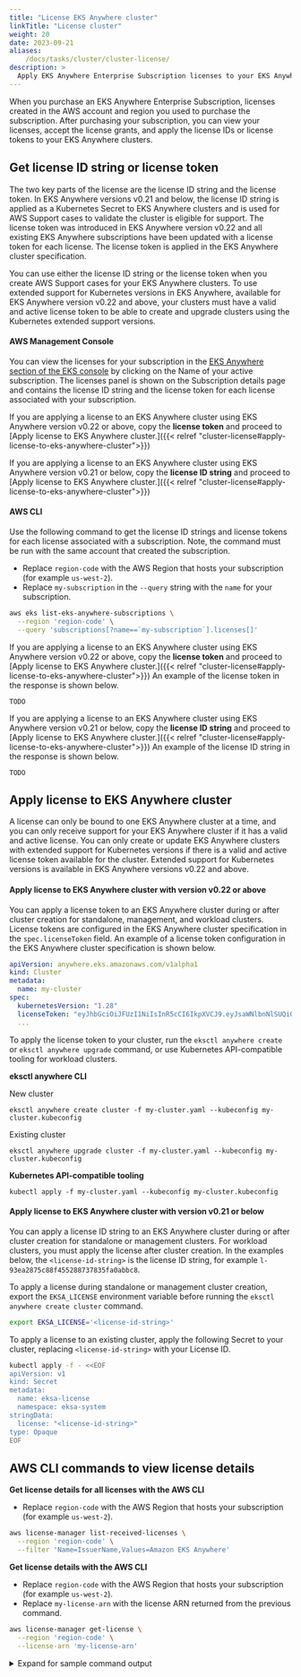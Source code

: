 ```yaml
---
title: "License EKS Anywhere cluster"
linkTitle: "License cluster"
weight: 20
date: 2023-09-21
aliases:
    /docs/tasks/cluster/cluster-license/
description: >
  Apply EKS Anywhere Enterprise Subscription licenses to your EKS Anywhere cluster
---
```


When you purchase an EKS Anywhere Enterprise Subscription, licenses created in the AWS account and region you used to purchase the subscription. After purchasing your subscription, you can view your licenses, accept the license grants, and apply the license IDs or license tokens to your EKS Anywhere clusters. 

## Get license ID string or license token

The two key parts of the license are the license ID string and the license token. In EKS Anywhere versions v0.21 and below, the license ID string is applied as a Kubernetes Secret to EKS Anywhere clusters and is used for AWS Support cases to validate the cluster is eligible for support. The license token was introduced in EKS Anywhere version v0.22 and all existing EKS Anywhere subscriptions have been updated with a license token for each license. The license token is applied in the EKS Anywhere cluster specification.

You can use either the license ID string or the license token when you create AWS Support cases for your EKS Anywhere clusters. To use extended support for Kubernetes versions in EKS Anywhere, available for EKS Anywhere version v0.22 and above, your clusters must have a valid and active license token to be able to create and upgrade clusters using the Kubernetes extended support versions.

#### AWS Management Console

You can view the licenses for your subscription in the [EKS Anywhere section of the EKS console](https://console.aws.amazon.com/eks/home#/eks-anywhere) by clicking on the Name of your active subscription. The licenses panel is shown on the Subscription details page and contains the license ID string and the license token for each license associated with your subscription.

If you are applying a license to an EKS Anywhere cluster using EKS Anywhere version v0.22 or above, copy the **license token** and proceed to [Apply license to EKS Anywhere cluster.]({{< relref "cluster-license#apply-license-to-eks-anywhere-cluster">}})

If you are applying a license to an EKS Anywhere cluster using EKS Anywhere version v0.21 or below, copy the **license ID string** and proceed to [Apply license to EKS Anywhere cluster.]({{< relref "cluster-license#apply-license-to-eks-anywhere-cluster">}})

#### AWS CLI

Use the following command to get the license ID strings and license tokens for each license associated with a subscription. Note, the command must be run with the same account that created the subscription.

- Replace `region-code` with the AWS Region that hosts your subscription (for example `us-west-2`).
- Replace `my-subscription` in the `--query` string with the `name` for your subscription.

```bash
aws eks list-eks-anywhere-subscriptions \
  --region 'region-code' \
  --query 'subscriptions[?name==`my-subscription`].licenses[]'
```

If you are applying a license to an EKS Anywhere cluster using EKS Anywhere version v0.22 or above, copy the **license token** and proceed to [Apply license to EKS Anywhere cluster.]({{< relref "cluster-license#apply-license-to-eks-anywhere-cluster">}}) An example of the license token in the response is shown below.

```
TODO
```

If you are applying a license to an EKS Anywhere cluster using EKS Anywhere version v0.21 or below, copy the **license ID string** and proceed to [Apply license to EKS Anywhere cluster.]({{< relref "cluster-license#apply-license-to-eks-anywhere-cluster">}}) An example of the license ID string in the response is shown below.

```
TODO
```

## Apply license to EKS Anywhere cluster

A license can only be bound to one EKS Anywhere cluster at a time, and you can only receive support for your EKS Anywhere cluster if it has a valid and active license. You can only create or update EKS Anywhere clusters with extended support for Kubernetes versions if there is a valid and active license token available for the cluster. Extended support for Kubernetes versions is available in EKS Anywhere versions v0.22 and above.

#### Apply license to EKS Anywhere cluster with version v0.22 or above

You can apply a license token to an EKS Anywhere cluster during or after cluster creation for standalone, management, and workload clusters. License tokens are configured in the EKS Anywhere cluster specification in the `spec.licenseToken` field. An example of a license token configuration in the EKS Anywhere cluster specification is shown below.

```yaml
apiVersion: anywhere.eks.amazonaws.com/v1alpha1
kind: Cluster
metadata:
  name: my-cluster
spec:
  kubernetesVersion: "1.28"
  licenseToken: "eyJhbGciOiJFUzI1NiIsInR5cCI6IkpXVCJ9.eyJsaWNlbnNlSUQiOiJsLTRmMzZhY2YxMmU2ZDQ5MTQ4NDgxMjkyN2IzMjdjMDY2IiwibGljZW5zZVZlcnNpb24iOiIxIiwiYmVnaW5WYWxpZGl0eSI6IjIwMjQtMTAtMTBUMTM6MzM6MzYuMDAwWiIsImVuZFZhbGlkaXR5IjoiMjAyNS0xMC0xMVQxMzozMzozNi4wMDBaIiwic3Vic2NyaXB0aW9uSUQiOiJlMjlmZDBkMi1kOGE4LTRlZDQtYmU1NC1jNmMwZGQwZjc5NjQ6OTQ0NGJkMGQiLCJzdWJzY3JpcHRpb25OYW1lIjoibXktc3Vic2NyaXB0aW9uIiwiYWNjb3VudElEIjoiNjU5MzU2Mzk4NDA0IiwicmVnaW9uIjoidXMtd2VzdC0yIn0.3V1IKL7e0MixnN70KHLZFc1arnzeQRQqF9PuCgUwnOYc_LWHHnvnp-id7i5WUQ7As7DOWKIMMgL6gkTvNhlcMg"
  ...
```
To apply the license token to your cluster, run the `eksctl anywhere create` or `eksctl anywhere upgrade` command, or use Kubernetes API-compatible tooling for workload clusters.

**eksctl anywhere CLI**

New cluster
```
eksctl anywhere create cluster -f my-cluster.yaml --kubeconfig my-cluster.kubeconfig
```
Existing cluster
```
eksctl anywhere upgrade cluster -f my-cluster.yaml --kubeconfig my-cluster.kubeconfig
```
**Kubernetes API-compatible tooling**
```
kubectl apply -f my-cluster.yaml --kubeconfig my-cluster.kubeconfig
```

#### Apply license to EKS Anywhere cluster with version v0.21 or below

You can apply a license ID string to an EKS Anywhere cluster during or after cluster creation for standalone or management clusters. For workload clusters, you must apply the license after cluster creation. In the examples below, the `<license-id-string>` is the license ID string, for example `l-93ea2875c88f455288737835fa0abbc8`.

To apply a license during standalone or management cluster creation, export the `EKSA_LICENSE` environment variable before running the `eksctl anywhere create cluster` command.

```bash
export EKSA_LICENSE='<license-id-string>'
```

To apply a license to an existing cluster, apply the following Secret to your cluster, replacing `<license-id-string>` with your License ID.

   ```bash
   kubectl apply -f - <<EOF 
   apiVersion: v1
   kind: Secret
   metadata:
     name: eksa-license
     namespace: eksa-system
   stringData:
     license: "<license-id-string>"
   type: Opaque
   EOF
   ```

## AWS CLI commands to view license details

**Get license details for all licenses with the AWS CLI**

- Replace `region-code` with the AWS Region that hosts your subscription (for example `us-west-2`).

```bash
aws license-manager list-received-licenses \
  --region 'region-code' \
  --filter 'Name=IssuerName,Values=Amazon EKS Anywhere'
```

**Get license details with the AWS CLI**

- Replace `region-code` with the AWS Region that hosts your subscription (for example `us-west-2`).
- Replace `my-license-arn` with the license ARN returned from the previous command.

```bash
aws license-manager get-license \
  --region 'region-code' \
  --license-arn 'my-license-arn'
```

<details>
  <summary>Expand for sample command output</summary>
  <br /> 
  {{% content "get-license-output.md" %}}
</details>